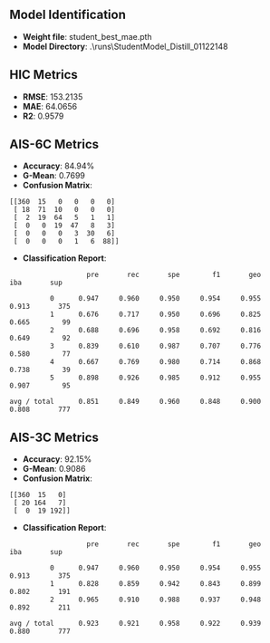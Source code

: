 
## Model Identification
- **Weight file**: student_best_mae.pth
- **Model Directory**: .\runs\StudentModel_Distill_01122148

## HIC Metrics
- **RMSE**: 153.2135
- **MAE**: 64.0656
- **R2**: 0.9579

## AIS-6C Metrics
- **Accuracy**: 84.94%
- **G-Mean**: 0.7699
- **Confusion Matrix**:
```
[[360  15   0   0   0   0]
 [ 18  71  10   0   0   0]
 [  2  19  64   5   1   1]
 [  0   0  19  47   8   3]
 [  0   0   0   3  30   6]
 [  0   0   0   1   6  88]]
```
- **Classification Report**:
```
                   pre       rec       spe        f1       geo       iba       sup

          0      0.947     0.960     0.950     0.954     0.955     0.913       375
          1      0.676     0.717     0.950     0.696     0.825     0.665        99
          2      0.688     0.696     0.958     0.692     0.816     0.649        92
          3      0.839     0.610     0.987     0.707     0.776     0.580        77
          4      0.667     0.769     0.980     0.714     0.868     0.738        39
          5      0.898     0.926     0.985     0.912     0.955     0.907        95

avg / total      0.851     0.849     0.960     0.848     0.900     0.808       777

```

## AIS-3C Metrics
- **Accuracy**: 92.15%
- **G-Mean**: 0.9086
- **Confusion Matrix**:
```
[[360  15   0]
 [ 20 164   7]
 [  0  19 192]]
```
- **Classification Report**:
```
                   pre       rec       spe        f1       geo       iba       sup

          0      0.947     0.960     0.950     0.954     0.955     0.913       375
          1      0.828     0.859     0.942     0.843     0.899     0.802       191
          2      0.965     0.910     0.988     0.937     0.948     0.892       211

avg / total      0.923     0.921     0.958     0.922     0.939     0.880       777

```
